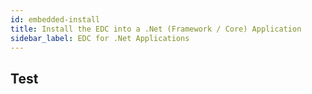 ```yaml
---
id: embedded-install
title: Install the EDC into a .Net (Framework / Core) Application
sidebar_label: EDC for .Net Applications
---
```


## Test